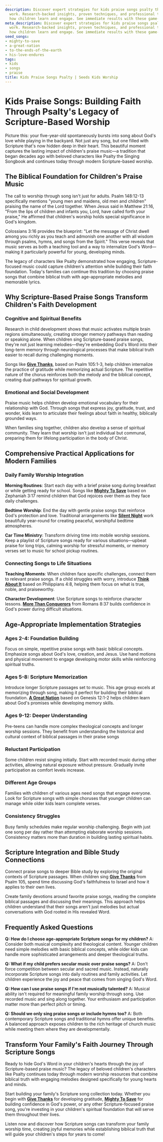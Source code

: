```yaml
---
description: Discover expert strategies for kids praise songs psalty that actually
  work. Research-backed insights, proven techniques, and professional tips that transform
  how children learn and engage. See immediate results with these game-changing methods!
meta_description: Discover expert strategies for kids praise songs psalty that actually
  work. Research-backed insights, proven techniques, and professional tips that transform
  how children learn and engage. See immediate results with these game-changing methods!
seed_songs:
- mighty-to-save
- a-great-nation
- to-the-ends-of-the-earth
- his-love-endures
tags:
- kids
- songs
- praise
title: Kids Praise Songs Psalty | Seeds Kids Worship
---
```

# Kids Praise Songs: Building Faith Through Psalty's Legacy of Scripture-Based Worship

Picture this: your five-year-old spontaneously bursts into song about God's love while playing in the backyard. Not just any song, but one filled with Scripture that's now hidden deep in their heart. This beautiful moment captures the lasting impact of children's praise music—a tradition that began decades ago with beloved characters like Psalty the Singing Songbook and continues today through modern Scripture-based worship.

## The Biblical Foundation for Children's Praise Music

The call to worship through song isn't just for adults. Psalm 148:12-13 specifically mentions "young men and maidens, old men and children" praising the name of the Lord together. When Jesus said in Matthew 21:16, "From the lips of children and infants you, Lord, have called forth your praise," He affirmed that children's worship holds special significance in God's kingdom.

Colossians 3:16 provides the blueprint: "Let the message of Christ dwell among you richly as you teach and admonish one another with all wisdom through psalms, hymns, and songs from the Spirit." This verse reveals that music serves as both a teaching tool and a way to internalize God's Word—making it particularly powerful for young, developing minds.

The legacy of characters like Psalty demonstrated how engaging, Scripture-focused music could capture children's attention while building their faith foundation. Today's families can continue this tradition by choosing praise songs that combine biblical truth with age-appropriate melodies and memorable lyrics.

## Why Scripture-Based Praise Songs Transform Children's Faith Development

### Cognitive and Spiritual Benefits

Research in child development shows that music activates multiple brain regions simultaneously, creating stronger memory pathways than reading or speaking alone. When children sing Scripture-based praise songs, they're not just learning melodies—they're embedding God's Word into their long-term memory through neurological processes that make biblical truth easier to recall during challenging moments.

Songs like **[Give Thanks](https://seedskidsworship.com/product/give-thanks-psalm-1051-3-2/)**, based on Psalm 105:1-3, help children internalize the practice of gratitude while memorizing actual Scripture. The repetitive nature of the chorus reinforces both the melody and the biblical concept, creating dual pathways for spiritual growth.

### Emotional and Social Development

Praise music helps children develop emotional vocabulary for their relationship with God. Through songs that express joy, gratitude, trust, and wonder, kids learn to articulate their feelings about faith in healthy, biblically grounded ways.

When families sing together, children also develop a sense of spiritual community. They learn that worship isn't just individual but communal, preparing them for lifelong participation in the body of Christ.

## Comprehensive Practical Applications for Modern Families

### Daily Family Worship Integration

**Morning Routines**: Start each day with a brief praise song during breakfast or while getting ready for school. Songs like **[Mighty To Save](https://seedskidsworship.com/product/mighty-to-save-zephaniah-317/)** based on Zephaniah 3:17 remind children that God rejoices over them as they face daily challenges.

**Bedtime Worship**: End the day with gentle praise songs that reinforce God's protection and love. Traditional arrangements like **[Silent Night](https://seedskidsworship.com/product/silent-night-2/)** work beautifully year-round for creating peaceful, worshipful bedtime atmospheres.

**Car Time Ministry**: Transform driving time into mobile worship sessions. Keep a playlist of Scripture songs ready for various situations—upbeat praise for long trips, calming worship for stressful moments, or memory verses set to music for school pickup routines.

### Connecting Songs to Life Situations

**Teaching Moments**: When children face specific challenges, connect them to relevant praise songs. If a child struggles with worry, introduce **[Think About It](https://seedskidsworship.com/product/think-about-it-philippians-48/)** based on Philippians 4:8, helping them focus on what is true, noble, and praiseworthy.

**Character Development**: Use Scripture songs to reinforce character lessons. **[More Than Conquerors](https://seedskidsworship.com/product/more-than-conquerors-romans-837/)** from Romans 8:37 builds confidence in God's power during difficult situations.

## Age-Appropriate Implementation Strategies

### Ages 2-4: Foundation Building
Focus on simple, repetitive praise songs with basic biblical concepts. Emphasize songs about God's love, creation, and Jesus. Use hand motions and physical movement to engage developing motor skills while reinforcing spiritual truths.

### Ages 5-8: Scripture Memorization
Introduce longer Scripture passages set to music. This age group excels at memorizing through song, making it perfect for building their biblical foundation. **[A Great Nation](https://seedskidsworship.com/product/a-great-nation-genesis-121-2/)** based on Genesis 12:1-2 helps children learn about God's promises while developing memory skills.

### Ages 9-12: Deeper Understanding
Pre-teens can handle more complex theological concepts and longer worship sessions. They benefit from understanding the historical and cultural context of biblical passages in their praise songs

### Reluctant Participation
Some children resist singing initially. Start with recorded music during other activities, allowing natural exposure without pressure. Gradually invite participation as comfort levels increase.

### Different Age Groups
Families with children of various ages need songs that engage everyone. Look for Scripture songs with simple choruses that younger children can manage while older kids learn complete verses.

### Consistency Struggles
Busy family schedules make regular worship challenging. Begin with just one song per day rather than attempting elaborate worship sessions. Consistency matters more than duration in building lasting spiritual habits.

## Scripture Integration and Bible Study Connections

Connect praise songs to deeper Bible study by exploring the original contexts of Scripture passages. When children sing **[Give Thanks](https://seedskidsworship.com/product/give-thanks-psalm-1051-3-2/)** from Psalm 105, spend time discussing God's faithfulness to Israel and how it applies to their own lives.

Create family devotions around favorite praise songs, reading the complete biblical passages and discussing their meanings. This approach helps children understand that their songs aren't just melodies but actual conversations with God rooted in His revealed Word.

## Frequently Asked Questions

**Q: How do I choose age-appropriate Scripture songs for my children?**
A: Consider both musical complexity and theological content. Younger children need simple melodies with basic biblical concepts, while older kids can handle more sophisticated arrangements and deeper theological truths.

**Q: What if my child prefers secular music over praise songs?**
A: Don't force competition between secular and sacred music. Instead, naturally incorporate Scripture songs into daily routines and family activities. Let children experience the joy and peace that comes from singing God's Word.

**Q: How can I use praise songs if I'm not musically talented?**
A: Musical ability isn't required for meaningful family worship through song. Use recorded music and sing along together. Your enthusiasm and participation matter more than perfect pitch or timing.

**Q: Should we only sing praise songs or include hymns too?**
A: Both contemporary Scripture songs and traditional hymns offer unique benefits. A balanced approach exposes children to the rich heritage of church music while meeting them where they are developmentally.

## Transform Your Family's Faith Journey Through Scripture Songs

Ready to hide God's Word in your children's hearts through the joy of Scripture-based praise music? The legacy of beloved children's characters like Psalty continues today through modern worship resources that combine biblical truth with engaging melodies designed specifically for young hearts and minds.

Start building your family's Scripture song collection today. Whether you begin with **[Give Thanks](https://seedskidsworship.com/product/give-thanks-psalm-1051-3-2/)** for developing gratitude, **[Mighty To Save](https://seedskidsworship.com/product/mighty-to-save-zephaniah-317/)** for building confidence in God's power, or any other Scripture-focused praise song, you're investing in your children's spiritual foundation that will serve them throughout their lives.

Listen now and discover how Scripture songs can transform your family worship time, creating joyful memories while establishing biblical truth that will guide your children's steps for years to come!

<script type="application/ld+json">
{
  "@context": "https://schema.org",
  "@type": "Article",
  "headline": "Kids Praise Songs Psalty",
  "author": {
    "@type": "Organization",
    "name": "Seeds Kids Worship"
  },
  "publisher": {
    "@type": "Organization",
    "name": "Seeds Kids Worship",
    "logo": {
      "@type": "ImageObject",
      "url": "https://seedskidsworship.com/logo.png"
    }
  },
  "datePublished": "2025-09-05T14:10:56.958399",
  "dateModified": "2025-09-05T14:10:56.958434",
  "description": "Discover expert strategies for kids praise songs psalty that actually work. Research-backed insights, proven techniques, and professional tips that transform ho",
  "mainEntityOfPage": {
    "@type": "WebPage",
    "@id": "https://seedskidsworship.com/activities/kids-praise-songs-psalty/"
  }
}
</script>

<script type="application/ld+json">
{
  "@context": "https://schema.org",
  "@type": "Product",
  "name": "Mighty To Save",
  "description": "Powerful song declaring God as mighty to save and rejoicing over us from Zephaniah 3:17",
  "url": "https://seedskidsworship.com/product/mighty-to-save-zephaniah-317/",
  "brand": {
    "@type": "Brand",
    "name": "Seeds Kids Worship"
  },
  "category": "Children's Christian Music",
  "album": "Seeds of Praise"
}
</script>

<script type="application/ld+json">
{
  "@context": "https://schema.org",
  "@type": "Product",
  "name": "A Great Nation",
  "description": "Scripture-based worship song helping children memorize God's
